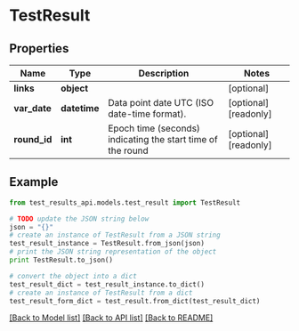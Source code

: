 # TestResult


## Properties
Name | Type | Description | Notes
------------ | ------------- | ------------- | -------------
**links** | **object** |  | [optional] 
**var_date** | **datetime** | Data point date UTC (ISO date-time format). | [optional] [readonly] 
**round_id** | **int** | Epoch time (seconds) indicating the start time of the round | [optional] [readonly] 

## Example

```python
from test_results_api.models.test_result import TestResult

# TODO update the JSON string below
json = "{}"
# create an instance of TestResult from a JSON string
test_result_instance = TestResult.from_json(json)
# print the JSON string representation of the object
print TestResult.to_json()

# convert the object into a dict
test_result_dict = test_result_instance.to_dict()
# create an instance of TestResult from a dict
test_result_form_dict = test_result.from_dict(test_result_dict)
```
[[Back to Model list]](../README.md#documentation-for-models) [[Back to API list]](../README.md#documentation-for-api-endpoints) [[Back to README]](../README.md)


